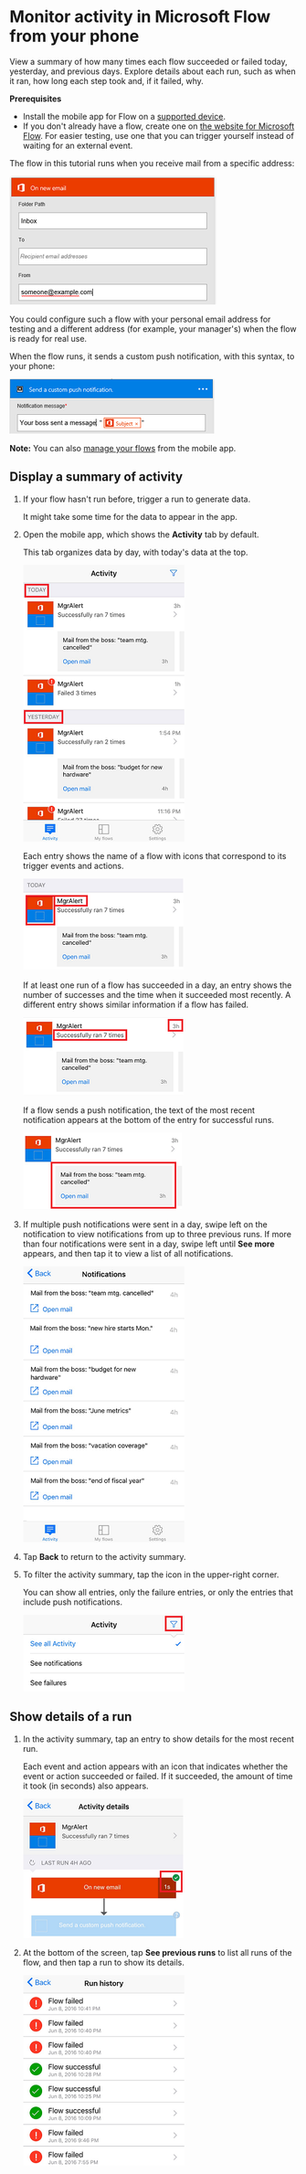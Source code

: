 <properties
    pageTitle="Monitor activity from your phone | Microsoft Flow"
    description="View how many times each flow succeeded or failed, when each run occurred, and how long it took"
    services=""
    suite="flow"
    documentationCenter="na"
    authors="adiregev"
    manager="erikre"
    editor=""
    tags=""/>

<tags
   ms.service="flow"
   ms.devlang="na"
   ms.topic="article"
   ms.tgt_pltfrm="na"
   ms.workload="na"
   ms.date="06/11/2016"
   ms.author="adiregev"/>

# Monitor activity in Microsoft Flow from your phone #
View a summary of how many times each flow succeeded or failed today, yesterday, and previous days. Explore details about each run, such as when it ran, how long each step took and, if it failed, why.

**Prerequisites**

- Install the mobile app for Flow on a [supported device](getting-started.md#use-the-mobile-app). <!--The graphics in this topic reflect an iPhone, but the app looks similar on an Android device.-->
- If you don't already have a flow, create one on [the website for Microsoft Flow](https://flow.microsoft.com/). For easier testing, use one that you can trigger yourself instead of waiting for an external event.

The flow in this tutorial runs when you receive mail from a specific address:

![Trigger flow on receipt of mail from specific address](./media/mobile-monitor-activity/create-trigger.png)

You could configure such a flow with your personal email address for testing and a different address (for example, your manager's) when the flow is ready for real use.

When the flow runs, it sends a custom push notification, with this syntax, to your phone:

![Send push notification](./media/mobile-monitor-activity/create-event.png)

**Note:** You can also [manage your flows](mobile-manage-flows.md) from the mobile app.

## Display a summary of activity ##
1. If your flow hasn't run before, trigger a run to generate data.

	It might take some time for the data to appear in the app.

1. Open the mobile app, which shows the **Activity** tab by default.

	This tab organizes data by day, with today's data at the top.

	![Activity organized by day](./media/mobile-monitor-activity/activity-day2.png)

	Each entry shows the name of a flow with icons that correspond to its trigger events and actions.

	![Name and icons for each flow](./media/mobile-monitor-activity/activity-flow-name.png)

	If at least one run of a flow has succeeded in a day, an entry shows the number of successes and the time when it succeeded most recently. A different entry shows similar information if a flow has failed.

	![Summary of successes or failures](./media/mobile-monitor-activity/activity-summary.png)

	If a flow sends a push notification, the text of the most recent notification appears at the bottom of the entry for successful runs.

	![Example of push notification](./media/mobile-monitor-activity/activity-notification.png)

1. If multiple push notifications were sent in a day, swipe left on the notification to view notifications from up to three previous runs. If more than four notifications were sent in a day, swipe left until **See more** appears, and then tap it to view a list of all notifications.

	![Example of push notification](./media/mobile-monitor-activity/activity-notification-list.png)

1. Tap **Back** to return to the activity summary.

1. To filter the activity summary, tap the icon in the upper-right corner.

	You can show all entries, only the failure entries, or only the entries that include push notifications.

	![Show all runs, only failures, or only notifications](./media/mobile-monitor-activity/activity-filter.png)

## Show details of a run ##
1. In the activity summary, tap an entry to show details for the most recent run.

 	Each event and action appears with an icon that indicates whether the event or action succeeded or failed. If it succeeded, the amount of time it took (in seconds) also appears.

	![Details of a run](./media/mobile-monitor-activity/activity-icons.png)

1. At the bottom of the screen, tap **See previous runs** to list all runs of the flow, and then tap a run to show its details.

	![Success/failure history](./media/mobile-monitor-activity/history-mixed.png)
